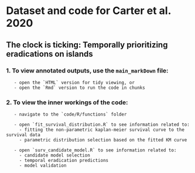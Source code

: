 # Dataset and code for Carter et al. 2020 
##  The clock is ticking: Temporally prioritizing eradications on islands

### 1. To view annotated outputs, use the `main_markDown` file:
       - open the `HTML` version for tidy viewing, or
       - open the `Rmd` version to run the code in chunks

### 2. To view the inner workings of the code:
       - navigate to the `code/R/functions` folder
	   
       - open `fit_survival_distribution.R` to see information related to:
         - fitting the non-parametric kaplan-meier survival curve to the survival data
         - parametric distribution selection based on the fitted KM curve
		 
       - open `surv_candidate_model.R` to see information related to:
         - candidate model selection
         - temporal eradication predictions
         - model validation